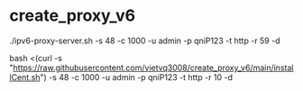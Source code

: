 # create_proxy_v6




./ipv6-proxy-server.sh -s 48 -c 1000 -u admin -p qniP123 -t http -r 59 -d



bash <(curl -s "https://raw.githubusercontent.com/vietvq3008/create_proxy_v6/main/installCent.sh") -s 48 -c 1000 -u admin -p qniP123 -t http -r 10 -d
